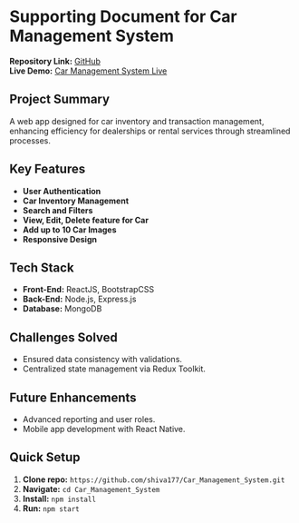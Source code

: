 
# Supporting Document for Car Management System

**Repository Link:** [GitHub](https://github.com/shiva177/Car_Management_System)  
**Live Demo:** [Car Management System Live](https://car-management-system-frontend.onrender.com/)

## Project Summary
A web app designed for car inventory and transaction management, enhancing efficiency for dealerships or rental services through streamlined processes.

## Key Features
- **User Authentication**
- **Car Inventory Management**
- **Search and Filters**
- **View, Edit, Delete feature for Car**
- **Add up to 10 Car Images**
- **Responsive Design**

## Tech Stack
- **Front-End:** ReactJS, BootstrapCSS
- **Back-End:** Node.js, Express.js
- **Database:** MongoDB


## Challenges Solved
- Ensured data consistency with validations.
- Centralized state management via Redux Toolkit.

## Future Enhancements
- Advanced reporting and user roles.
- Mobile app development with React Native.

## Quick Setup
1. **Clone repo:** `https://github.com/shiva177/Car_Management_System.git`
2. **Navigate:** `cd Car_Management_System`
3. **Install:** `npm install`
4. **Run:** `npm start`
